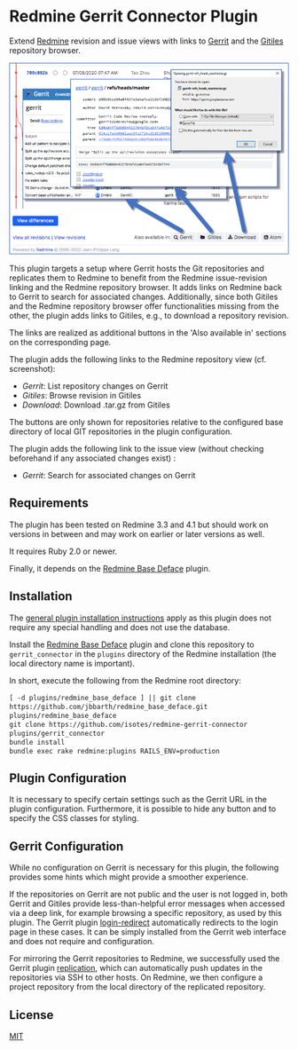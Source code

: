 # Redmine Gerrit Connector Plugin
Extend [Redmine](https://redmine.org/) revision and issue views with links to [Gerrit](https://gerritcodereview.com/) and the [Gitiles](https://gerrit.googlesource.com/gitiles/) repository browser.

[![Revision screenshot](docs/revision.png)](docs/revision.png "Screenshot (using PurpleMine2 theme)")

This plugin targets a setup where Gerrit hosts the Git repositories and replicates them to Redmine to benefit from the Redmine issue-revision linking and the Redmine repository browser. It adds links on Redmine back to Gerrit to search for associated changes. Additionally, since both Gitiles and the Redmine repository browser offer functionalities missing from the other, the plugin adds links to Gitiles, e.g., to download a repository revision.

The links are realized as additional buttons in the 'Also available in' sections on the corresponding page.


The plugin adds the following links to the Redmine repository view (cf. screenshot):
* _Gerrit_: List repository changes on Gerrit
* _Gitiles_: Browse revision in Gitiles
* _Download_: Download .tar.gz from Gitiles

The buttons are only shown for repositories relative to the configured base directory of local GIT repositories in the plugin configuration.

The plugin adds the following link to the issue view (without checking beforehand if any associated changes exist) :
* _Gerrit_: Search for associated changes on Gerrit


## Requirements
The plugin has been tested on Redmine 3.3 and 4.1 but should work on versions in between and may work on earlier or later versions as well.

It requires Ruby 2.0 or newer.

Finally, it depends on the [Redmine Base Deface](https://www.redmine.org/plugins/redmine_base_deface) plugin.


## Installation
The [general plugin installation instructions](https://www.redmine.org/projects/redmine/wiki/Plugins) apply as this plugin does not require any special handling and does not use the database.

Install the [Redmine Base Deface](https://www.redmine.org/plugins/redmine_base_deface) plugin and clone this repository to `gerrit_connector` in the `plugins` directory of the Redmine installation (the local directory name is important).

In short, execute the following from the Redmine root directory:
```shell script
[ -d plugins/redmine_base_deface ] || git clone https://github.com/jbbarth/redmine_base_deface.git plugins/redmine_base_deface
git clone https://github.com/isotes/redmine-gerrit-connector plugins/gerrit_connector
bundle install
bundle exec rake redmine:plugins RAILS_ENV=production
```

## Plugin Configuration
It is necessary to specify certain settings such as the Gerrit URL in the plugin configuration. Furthermore, it is possible to hide any button and to specify the CSS classes for styling.


## Gerrit Configuration
While no configuration on Gerrit is necessary for this plugin, the following provides some hints which might provide a smoother experience.

If the repositories on Gerrit are not public and the user is not logged in, both Gerrit and Gitiles provide less-than-helpful error messages when accessed via a deep link, for example browsing a specific repository, as used by this plugin. The Gerrit plugin [login-redirect](https://www.gerritcodereview.com/plugins.html) automatically redirects to the login page in these cases. It can be simply installed from the Gerrit web interface and does not require and configuration.

For mirroring the Gerrit repositories to Redmine, we successfully used the Gerrit plugin [replication](https://www.gerritcodereview.com/plugins.html), which can automatically push updates in the repositories via SSH to other hosts. On Redmine, we then configure a project repository from the local directory of the replicated repository.


## License
[MIT](LICENSE)
